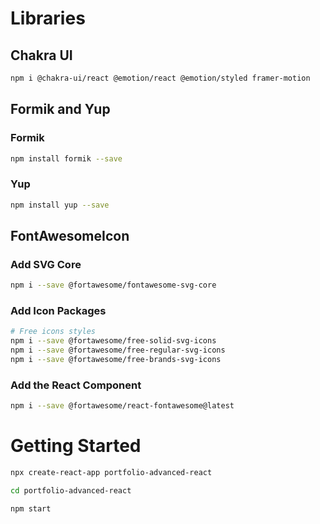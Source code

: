 # Libraries

## Chakra UI
```bash
npm i @chakra-ui/react @emotion/react @emotion/styled framer-motion
```

## Formik and Yup

### Formik
```bash
npm install formik --save
```

### Yup
```bash
npm install yup --save
```

## FontAwesomeIcon

### Add SVG Core
```bash
npm i --save @fortawesome/fontawesome-svg-core
```

### Add Icon Packages
```bash
# Free icons styles
npm i --save @fortawesome/free-solid-svg-icons
npm i --save @fortawesome/free-regular-svg-icons
npm i --save @fortawesome/free-brands-svg-icons
```

### Add the React Component
```bash
npm i --save @fortawesome/react-fontawesome@latest
```

# Getting Started
```bash
npx create-react-app portfolio-advanced-react

cd portfolio-advanced-react

npm start
```

